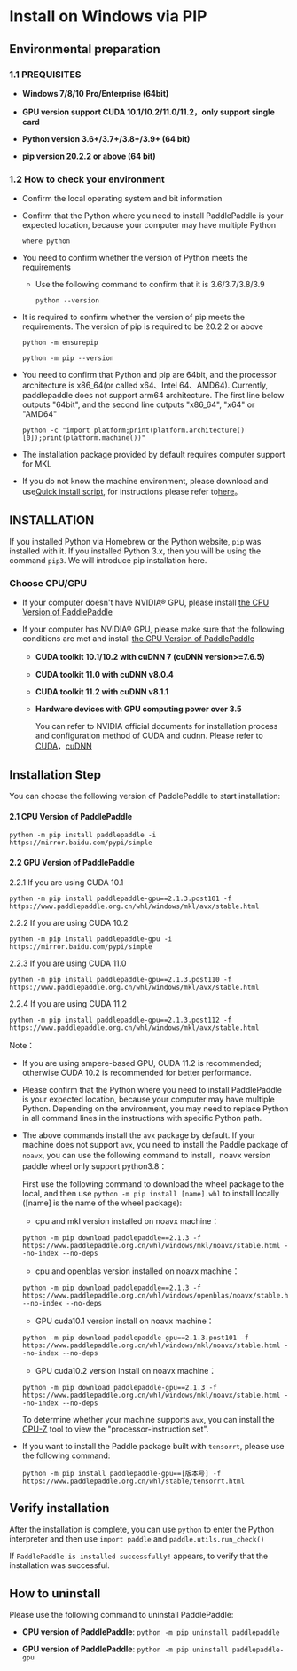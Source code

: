 # Install on Windows via PIP

## Environmental preparation

### 1.1 PREQUISITES

* **Windows 7/8/10 Pro/Enterprise (64bit)**

* **GPU version support CUDA 10.1/10.2/11.0/11.2，only support single card**

* **Python version 3.6+/3.7+/3.8+/3.9+ (64 bit)**

* **pip version 20.2.2 or above (64 bit)**

### 1.2 How to check your environment

* Confirm the local operating system and bit information


* Confirm that the Python where you need to install PaddlePaddle is your expected location, because your computer may have multiple Python

  ```
  where python
  ```



* You need to confirm whether the version of Python meets the requirements

  * Use the following command to confirm that it is 3.6/3.7/3.8/3.9

        python --version


* It is required to confirm whether the version of pip meets the requirements. The version of pip is required to be 20.2.2 or above

    ```
    python -m ensurepip
    ```

    ```
    python -m pip --version
    ```



* You need to confirm that Python and pip are 64bit, and the processor architecture is x86_64(or called x64、Intel 64、AMD64). Currently, paddlepaddle does not support arm64 architecture. The first line below outputs "64bit", and the second line outputs "x86_64", "x64" or "AMD64"

    ```
    python -c "import platform;print(platform.architecture()[0]);print(platform.machine())"
    ```



* The installation package provided by default requires computer support for MKL

* If you do not know the machine environment, please download and use[Quick install script](https://fast-install.bj.bcebos.com/fast_install.sh), for instructions please refer to[here](https://github.com/PaddlePaddle/FluidDoc/tree/develop/doc/fluid/install/install_script.md)。



## INSTALLATION

If you installed Python via Homebrew or the Python website, `pip` was installed with it. If you installed Python 3.x, then you will be using the command `pip3`. We will introduce pip installation here.

### Choose CPU/GPU

* If your computer doesn't have NVIDIA® GPU, please install [the CPU Version of PaddlePaddle](#cpu)

* If your computer has NVIDIA® GPU, please make sure that the following conditions are met and install [the GPU Version of PaddlePaddle](#gpu)

  * **CUDA toolkit 10.1/10.2 with cuDNN 7 (cuDNN version>=7.6.5）**

  * **CUDA toolkit 11.0 with cuDNN v8.0.4**

  * **CUDA toolkit 11.2 with cuDNN v8.1.1**

  * **Hardware devices with GPU computing power over 3.5**

    You can refer to NVIDIA official documents for installation process and configuration method of CUDA and cudnn. Please refer to [CUDA](https://docs.nvidia.com/cuda/cuda-installation-guide-linux/)，[cuDNN](https://docs.nvidia.com/deeplearning/sdk/cudnn-install/)


## Installation Step

You can choose the following version of PaddlePaddle to start installation:




#### 2.1 <span id="cpu">CPU Version of PaddlePaddle</span>


  ```
  python -m pip install paddlepaddle -i https://mirror.baidu.com/pypi/simple
  ```



#### 2.2 <span id="gpu">GPU Version of PaddlePaddle</span>


2.2.1 If you are using CUDA 10.1


  ```
  python -m pip install paddlepaddle-gpu==2.1.3.post101 -f https://www.paddlepaddle.org.cn/whl/windows/mkl/avx/stable.html
  ```


2.2.2 If you are using CUDA 10.2

  ```
  python -m pip install paddlepaddle-gpu -i https://mirror.baidu.com/pypi/simple
  ```


2.2.3 If you are using CUDA 11.0

  ```
  python -m pip install paddlepaddle-gpu==2.1.3.post110 -f https://www.paddlepaddle.org.cn/whl/windows/mkl/avx/stable.html
  ```


2.2.4 If you are using CUDA 11.2

  ```
  python -m pip install paddlepaddle-gpu==2.1.3.post112 -f https://www.paddlepaddle.org.cn/whl/windows/mkl/avx/stable.html
  ```

Note：

* If you are using ampere-based GPU, CUDA 11.2 is recommended; otherwise CUDA 10.2 is recommended for better performance.

* Please confirm that the Python where you need to install PaddlePaddle is your expected location, because your computer may have multiple Python. Depending on the environment, you may need to replace Python in all command lines in the instructions with specific Python path.

* The above commands install the `avx` package by default. If your machine does not support `avx`, you need to install the Paddle package of `noavx`, you can use the following command to install，noavx version paddle wheel only support python3.8：

  First use the following command to download the wheel package to the local, and then use `python -m pip install [name].whl` to install locally ([name] is the name of the wheel package):

   * cpu and mkl version installed on noavx machine：

   ```
   python -m pip download paddlepaddle==2.1.3 -f https://www.paddlepaddle.org.cn/whl/windows/mkl/noavx/stable.html --no-index --no-deps
   ```

   * cpu and openblas version installed on noavx machine：

   ```
   python -m pip download paddlepaddle==2.1.3 -f https://www.paddlepaddle.org.cn/whl/windows/openblas/noavx/stable.html --no-index --no-deps
   ```

   * GPU cuda10.1 version install on noavx machine：

   ```
   python -m pip download paddlepaddle-gpu==2.1.3.post101 -f https://www.paddlepaddle.org.cn/whl/windows/mkl/noavx/stable.html --no-index --no-deps
   ```

   * GPU cuda10.2 version install on noavx machine：

   ```
   python -m pip download paddlepaddle-gpu==2.1.3 -f https://www.paddlepaddle.org.cn/whl/windows/mkl/noavx/stable.html --no-index --no-deps
   ```

   To determine whether your machine supports `avx`, you can install the [CPU-Z](https://www.cpuid.com/softwares/cpu-z.html) tool to view the "processor-instruction set".


* If you want to install the Paddle package built with `tensorrt`, please use the following command:

  ```
  python -m pip install paddlepaddle-gpu==[版本号] -f https://www.paddlepaddle.org.cn/whl/stable/tensorrt.html
  ```


## Verify installation

After the installation is complete, you can use `python` to enter the Python interpreter and then use `import paddle` and `paddle.utils.run_check()`

If `PaddlePaddle is installed successfully!` appears, to verify that the installation was successful.

## How to uninstall

Please use the following command to uninstall PaddlePaddle:

* **CPU version of PaddlePaddle**: `python -m pip uninstall paddlepaddle`

* **GPU version of PaddlePaddle**: `python -m pip uninstall paddlepaddle-gpu`
